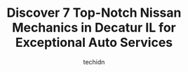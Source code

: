 ---
layout: ampstory
image: https://images.unsplash.com/photo-1629935252276-2e9267f778a1?ixlib=rb-4.0.3&ixid=MnwxMjA3fDB8MHxwaG90by1wYWdlfHx8fGVufDB8fHx8&auto=format&fit=crop&w=640&h=853&q=80
author: techidn
featured: false
description: When it comes to finding reliable automotive experts in Decatur IL, USA, look no further than the 7 best Nissan Mechanic in the area. With their exceptional skills and dedication to providin
title: Discover 7 Top-Notch Nissan Mechanics in Decatur IL for Exceptional Auto Services
cover:
   title: Discover 7 Top-Notch Nissan Mechanics in Decatur IL for Exceptional Auto Services
   subtitle: Rickpate
   background: https://images.unsplash.com/photo-1629935252276-2e9267f778a1?ixlib=rb-4.0.3&ixid=MnwxMjA3fDB8MHxwaG90by1wYWdlfHx8fGVufDB8fHx8&auto=format&fit=crop&w=640&h=853&q=80

pages: 
 - layout: thirds
   top: <h1>#1 Creekmur Car Care Center</h1>
   bottom: "<p>Had my car fixed here a few times. I paid well like I should have. John says he would call back to give appointment and never did this been more than a couple times befor</p>"
   background: https://www.knot35.com/toplist/wp-content/uploads/2023/06/best-nissan-mechanic-1-in-decatur-il-1685838043.jpeg
   backgroundblur: true
 - layout: thirds
   top: <h1>#2 South Shores Auto Service</h1>
   bottom: "<p>1675 S Franklin St, Decatur, IL 62521, United States</p>"
   background: https://www.knot35.com/toplist/wp-content/uploads/2023/06/best-nissan-mechanic-2-in-decatur-il-1685838044.jpeg
   cta:
      link: https://www.knot35.com/toplist/discover-7-top-notch-nissan-mechanics-in-decatur-il-for-exceptional-auto-services/
      text: Discover 7 Top-Notch Nissan Mechanics in Decatur IL for Exceptional Auto Services
 - layout: thirds
   top: <h1>#3 Vanderlaans Automotive Repair</h1>
   bottom: "<p>6335 US-36, Decatur, IL 62521, United States</p>"
   background: https://www.knot35.com/toplist/wp-content/uploads/2023/06/best-nissan-mechanic-3-in-decatur-il-1685838044.jpeg
   cta:
      link: https://www.knot35.com/toplist/discover-7-top-notch-nissan-mechanics-in-decatur-il-for-exceptional-auto-services/
      text: Discover 7 Top-Notch Nissan Mechanics in Decatur IL for Exceptional Auto Services
 - layout: thirds
   top: <h1>#4 Fleener & Roberts Automotive</h1>
   bottom: "<p>2740 N Main St, Decatur, IL 62526, United States</p>"
   background: https://images.unsplash.com/photo-1547366785-564103df7e13?ixlib=rb-4.0.3&ixid=MnwxMjA3fDB8MHxwaG90by1wYWdlfHx8fGVufDB8fHx8&auto=format&fit=crop&w=640&h=853&q=80
   cta:
      link: https://www.knot35.com/toplist/discover-7-top-notch-nissan-mechanics-in-decatur-il-for-exceptional-auto-services/
      text: Discover 7 Top-Notch Nissan Mechanics in Decatur IL for Exceptional Auto Services
 - layout: thirds
   top: <h1>#5 Jims Auto Service</h1>
   bottom: "<p>140 E Damon Ave, Decatur, IL 62526, United States</p>"
   background: https://images.unsplash.com/photo-1608411404720-c8f0417bcdba?ixlib=rb-4.0.3&ixid=MnwxMjA3fDB8MHxwaG90by1wYWdlfHx8fGVufDB8fHx8&auto=format&fit=crop&w=640&h=853&q=80
   cta:
      link: https://www.knot35.com/toplist/discover-7-top-notch-nissan-mechanics-in-decatur-il-for-exceptional-auto-services/
      text: Discover 7 Top-Notch Nissan Mechanics in Decatur IL for Exceptional Auto Services
 - layout: thirds
   top: <h1>#6 West End Auto Service</h1>
   bottom: "<p>2190 N Oakland Ave, Decatur, IL 62526, United States</p>"
   background: https://images.unsplash.com/photo-1574169208507-84376144848b?ixlib=rb-4.0.3&ixid=MnwxMjA3fDB8MHxwaG90by1wYWdlfHx8fGVufDB8fHx8&auto=format&fit=crop&w=640&h=853&q=80
   cta:
      link: https://www.knot35.com/toplist/discover-7-top-notch-nissan-mechanics-in-decatur-il-for-exceptional-auto-services/
      text: Discover 7 Top-Notch Nissan Mechanics in Decatur IL for Exceptional Auto Services
 - layout: thirds
   top: <h1>#7 Fishers Auto Repair</h1>
   bottom: "<p>1905 N Main St, Decatur, IL 62526, United States</p>"
   background: https://images.unsplash.com/photo-1541356665065-22676f35dd40?ixlib=rb-4.0.3&ixid=MnwxMjA3fDB8MHxwaG90by1wYWdlfHx8fGVufDB8fHx8&auto=format&fit=crop&w=640&h=853&q=80
   cta:
      link: https://www.knot35.com/toplist/discover-7-top-notch-nissan-mechanics-in-decatur-il-for-exceptional-auto-services/
      text: Discover 7 Top-Notch Nissan Mechanics in Decatur IL for Exceptional Auto Services
 - layout: thirds
   middle: Continue reading...
   background: https://images.unsplash.com/photo-1489648022186-8f49310909a0?ixlib=rb-4.0.3&ixid=MnwxMjA3fDB8MHxwaG90by1wYWdlfHx8fGVufDB8fHx8&auto=format&fit=crop&w=640&h=853&q=80
   cta:
      link: https://www.knot35.com/toplist/discover-7-top-notch-nissan-mechanics-in-decatur-il-for-exceptional-auto-services/
      text: Discover 7 Top-Notch Nissan Mechanics in Decatur IL for Exceptional Auto Services
      
---